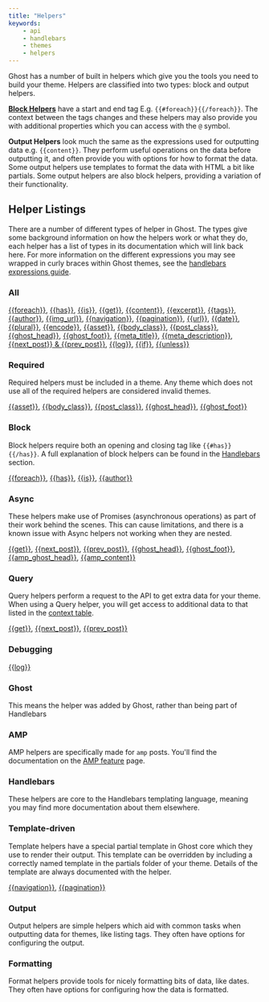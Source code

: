 ```yaml
---
title: "Helpers"
keywords:
    - api
    - handlebars
    - themes
    - helpers
---
```


Ghost has a number of built in helpers which give you the tools you need to build your theme. Helpers are classified into two types: block and output helpers.

**[Block Helpers](http://handlebarsjs.com/block_helpers.html)** have a start and end tag E.g. <code>\{\{#foreach\}\}\{\{/foreach\}\}</code>. The context between the tags changes and these helpers may also provide you with additional properties which you can access with the `@` symbol.

**Output Helpers** look much the same as the expressions used for outputting data e.g. `{{content}}`. They perform useful operations on the data before outputting it, and often provide you with options for how to format the data. Some output helpers use templates to format the data with HTML a bit like partials. Some output helpers are also block helpers, providing a variation of their functionality.

## Helper Listings

There are a number of different types of helper in Ghost. The types give some background information on how the helpers work or what they do, each helper has a list of types in its documentation which will link back here. For more information on the different expressions you may see wrapped in curly braces within Ghost themes, see the [handlebars expressions guide](/docs/handlebars#section-handlebars-expressions).

### All

[{{foreach}}](doc:foreach), [{{has}}](doc:has), [{{is}}](doc:is), [{{get}}](doc:get), [{{content}}](doc:content), [{{excerpt}}](doc:excerpt), [{{tags}}](doc:tags), [{{author}}](doc:author),
[{{img_url}}](doc:img_url), [{{navigation}}](doc:navigation), [{{pagination}}](doc:pagination),
[{{url}}](doc:url), [{{date}}](doc:date), [{{plural}}](doc:plural),
[{{encode}}](doc:encode), [{{asset}}](doc:asset),
[{{body_class}}](doc:body_class), [{{post_class}}](doc:post_class),
[{{ghost_head}}](doc:ghost_head), [{{ghost_foot}}](doc:ghost_foot),
[{{meta_title}}](doc:meta_title), [{{meta_description}}](doc:meta_description), [{{next_post}} & {{prev_post}}](doc:prev_next_post),  [{{log}}](doc:log), [{{if}}](doc:if), [{{unless}}](doc:unless)

### Required

Required helpers must be included in a theme. Any theme which does not use all of the required helpers are considered invalid themes.

[{{asset}}](doc:asset), [{{body_class}}](doc:body_class),
[{{post_class}}](doc:post_class), [{{ghost_head}}](doc:ghost_head),
[{{ghost_foot}}](doc:ghost_foot)

### Block

Block helpers require both an opening and closing tag like `{{#has}}{{/has}}`. A full explanation of block helpers can be found in the [Handlebars](/docs/handlebars#block-expressions-scopes-) section.

[{{foreach}}](doc:foreach), [{{has}}](doc:has), [{{is}}](doc:is), [{{author}}](doc:author)

### Async

These helpers make use of Promises (asynchronous operations) as part of their work behind the scenes. This can cause limitations, and there is a known issue with Async helpers not working when they are nested.

[{{get}}](doc:get), [{{next_post}}](doc:prev_next_post), [{{prev_post}}](doc:prev_next_post),
[{{ghost_head}}](doc:ghost_head), [{{ghost_foot}}](doc:ghost_foot),
[{{amp_ghost_head}}](doc:amp_ghost_head), [{{amp_content}}](doc:amp_content)

### Query

Query helpers perform a request to the API to get extra data for your theme. When using a Query helper, you will get access to additional data to that listed in the [context table](/docs/context-overview#context-table).

[{{get}}](doc:get), [{{next_post}}](doc:prev_next_post), [{{prev_post}}](doc:prev_next_post)

### Debugging

[{{log}}](doc:log)

### Ghost

This means the helper was added by Ghost, rather than being part of Handlebars

### AMP

AMP helpers are specifically made for `amp` posts. You'll find the documentation on the [AMP feature](doc:amp) page.

### Handlebars

These helpers are core to the Handlebars templating language, meaning you may find more documentation about them elsewhere.

### Template-driven

Template helpers have a special partial template in Ghost core which they use to render their output. This template can be overridden by including a correctly named template in the partials folder of your theme. Details of the template are always documented with the helper.

[{{navigation}}](doc:navigation), [{{pagination}}](doc:pagination)

### Output

Output helpers are simple helpers which aid with common tasks when outputting data for themes, like listing tags. They often have options for configuring the output.

### Formatting

Format helpers provide tools for nicely formatting bits of data, like dates. They often have options for configuring how the data is formatted.
